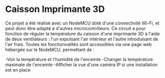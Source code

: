 # Caisson Imprimante 3D

Ce projet a été réalisé avec un NodeMCU doté d'une connectivité Wi-Fi, et peut donc être adapté à d'autres microcontrôleurs. Ce circuit a pour fonction de réguler la température du caisson d'une imprimante 3D à l'aide de deux ventilateurs : l'un expulsant l'air intérieur et l'autre introduisant de l'air frais. Toutes les fonctionnalités sont accessibles via une page web hébergée sur le NodeMCU, permettant de :

-Voir la température et l'humidité de l'enceinte
-Changer la température maximale de l'enceinte
-Afficher la vue d'une caméra IP si une installation est en place
